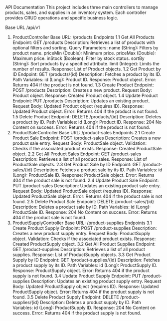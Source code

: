 API Documentation
This project includes three main controllers to manage products, sales, and supplies in an inventory system. Each controller provides CRUD operations and specific business logic.

Base URL
/api/v1

1. ProductController
Base URL: /products
Endpoints
1.1 Get All Products
Endpoint: GET /products
Description: Retrieves a list of products with optional filters and sorting.
Query Parameters:
name (String): Filters by product name.
priceMin (Double): Minimum price.
priceMax (Double): Maximum price.
inStock (Boolean): Filter by stock status.
sortBy (String): Sort products by a specified attribute.
limit (Integer): Limits the number of results.
Response: List of Product objects.
1.2 Get Product by ID
Endpoint: GET /products/{id}
Description: Fetches a product by its ID.
Path Variables:
id (Long): Product ID.
Response: Product object.
Error: Returns 404 if the product is not found.
1.3 Create Product
Endpoint: POST /products
Description: Creates a new product.
Request Body: Product object.
Response: Created Product object.
1.4 Update Product
Endpoint: PUT /products
Description: Updates an existing product.
Request Body: Updated Product object (requires ID).
Response: Updated Product object.
Error: Returns 404 if the product is not found.
1.5 Delete Product
Endpoint: DELETE /products/{id}
Description: Deletes a product by ID.
Path Variables:
id (Long): Product ID.
Response: 204 No Content on success.
Error: Returns 404 if the product is not found.
2. ProductSaleController
Base URL: /product-sales
Endpoints
2.1 Create Product Sale
Endpoint: POST /product-sales
Description: Creates a new product sale entry.
Request Body: ProductSale object.
Validation: Checks if the associated product exists.
Response: Created ProductSale object.
2.2 Get All Product Sales
Endpoint: GET /product-sales
Description: Retrieves a list of all product sales.
Response: List of ProductSale objects.
2.3 Get Product Sale by ID
Endpoint: GET /product-sales/{id}
Description: Fetches a product sale by its ID.
Path Variables:
id (Long): ProductSale ID.
Response: ProductSale object.
Error: Returns 404 if the product sale is not found.
2.4 Update Product Sale
Endpoint: PUT /product-sales
Description: Updates an existing product sale entry.
Request Body: Updated ProductSale object (requires ID).
Response: Updated ProductSale object.
Error: Returns 404 if the product sale is not found.
2.5 Delete Product Sale
Endpoint: DELETE /product-sales/{id}
Description: Deletes a product sale by ID.
Path Variables:
id (Long): ProductSale ID.
Response: 204 No Content on success.
Error: Returns 404 if the product sale is not found.
3. ProductSupplyController
Base URL: /product-supplies
Endpoints
3.1 Create Product Supply
Endpoint: POST /product-supplies
Description: Creates a new product supply entry.
Request Body: ProductSupply object.
Validation: Checks if the associated product exists.
Response: Created ProductSupply object.
3.2 Get All Product Supplies
Endpoint: GET /product-supplies
Description: Retrieves a list of all product supplies.
Response: List of ProductSupply objects.
3.3 Get Product Supply by ID
Endpoint: GET /product-supplies/{id}
Description: Fetches a product supply by its ID.
Path Variables:
id (Long): ProductSupply ID.
Response: ProductSupply object.
Error: Returns 404 if the product supply is not found.
3.4 Update Product Supply
Endpoint: PUT /product-supplies
Description: Updates an existing product supply entry.
Request Body: Updated ProductSupply object (requires ID).
Response: Updated ProductSupply object.
Error: Returns 404 if the product supply is not found.
3.5 Delete Product Supply
Endpoint: DELETE /product-supplies/{id}
Description: Deletes a product supply by ID.
Path Variables:
id (Long): ProductSupply ID.
Response: 204 No Content on success.
Error: Returns 404 if the product supply is not found.
